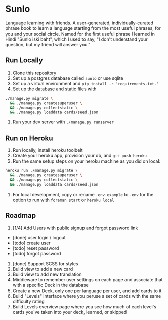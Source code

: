 # Sunlo
Language learning with friends.
A user-generated, individually-curated phrase book to learn a language starting
from the most useful phrases, for you and your social circle. Named for the
first useful phrase I learned in Hindi "Sunlo iski baht", which I used to say,
"I don't understand your question, but my friend will answer you."

## Run Locally
1. Clone this repository
1. Set up a postgres database called `sunlo` or use sqlite
1. Set up a virtual environment and `pip install -r 'requirements.txt.'`
1. Set up the database and static files with
```bash
./manage.py migrate \
  && ./manage.py createsuperuser \
  && ./manage.py collectstatic \
  && ./manage.py loaddata cards/seed.json
```
1. Run your dev server with `./manage.py runserver`

## Run on Heroku
1. Run locally, install heroku toolbelt
1. Create your heroku app, provision your db, and `git push heroku`
1. Run the same setup steps on your heroku machine as you did on local:
```bash
heroku run ./manage.py migrate \
  && ./manage.py createsuperuser \
  && ./manage.py collectstatic \
  && ./manage.py loaddata cards/seed.json
```
1. For local development, copy or rename `.env.example` to `.env` for the option
to run with `foreman start` or `heroku local`

## Roadmap
1. [1/4] Add Users with public signup and forgot password link
  * [done] user login / logout
  * [todo] create user
  * [todo] reset password
  * [todo] forgot password
1. [done] Support SCSS for styles
1. Build view to add a new card
1. Build view to add new translation
1. Middleware to remember user settings on each page and associate that with
a specific Deck in the database
1. Create a new Deck, only one per language per user, and add cards to it
1. Build "Levels" interface where you peruse a set of cards with the same
difficulty rating
1. Build Levels overview page where you see how much of each level's cards
you've taken into your deck, learned, or skipped
